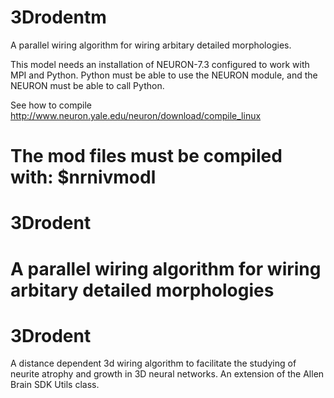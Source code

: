 3Drodentm
=========

A parallel wiring algorithm for wiring arbitary detailed morphologies.

This model needs an installation of NEURON-7.3 configured to work with MPI and Python. Python must be able to use the NEURON module, and the NEURON must be able to call Python.

See how to compile http://www.neuron.yale.edu/neuron/download/compile_linux

The mod files must be compiled with:
$nrnivmodl
=======
3Drodent
========

A parallel wiring algorithm for wiring arbitary detailed morphologies
=======
# 3Drodent

A distance dependent 3d wiring algorithm to facilitate the studying of neurite atrophy and growth in 3D neural networks.
An extension of the Allen Brain SDK Utils class.
